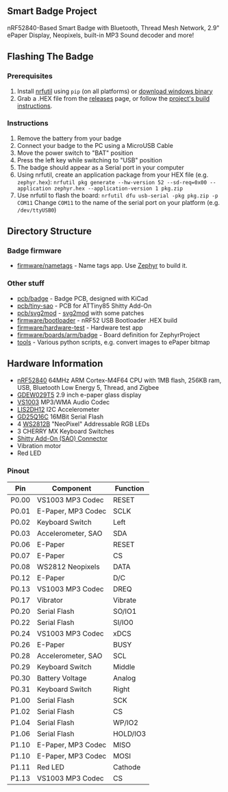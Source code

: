 ## Smart Badge Project

nRF52840-Based Smart Badge with Bluetooth, Thread Mesh Network, 2.9" ePaper Display, Neopixels, built-in MP3 Sound decoder and more!

## Flashing The Badge

### Prerequisites
1. Install [nrfutil](https://github.com/NordicSemiconductor/pc-nrfutil) using `pip` (on all platforms) or [download windows binary](https://github.com/NordicSemiconductor/pc-nrfutil/releases)
2. Grab a .HEX file from the [releases](https://github.com/urish/aramcon-badge/releases) page, or follow the [project's build instructions](firmware/nametags). 

### Instructions
1. Remove the battery from your badge
2. Connect your badge to the PC using a MicroUSB Cable
3. Move the power switch to "BAT" position
4. Press the left key while switching to "USB" position
5. The badge should appear as a Serial port in your computer
6. Using nrfutil, create an application package from your HEX file (e.g. `zephyr.hex`):
    `nrfutil pkg generate --hw-version 52 --sd-req=0x00 --application zephyr.hex --application-version 1 pkg.zip`
7. Use nrfutil to flash the board:
    `nrfutil dfu usb-serial -pkg pkg.zip -p COM11`
    Change `COM11` to the name of the serial port on your platform (e.g. `/dev/ttyUSB0`)

## Directory Structure

### Badge firmware

* [firmware/nametags](firmware/nametags) - Name tags app. Use [Zephyr](https://zephyrproject.org) to build it.

### Other stuff

* [pcb/badge](pcb/badge) - Badge PCB, designed with KiCad
* [pcb/tiny-sao](pcb/tiny-sao) - PCB for ATTiny85 Shitty Add-On 
* [pcb/svg2mod](pcb/svg2mod) - [svg2mod](https://github.com/mtl/svg2mod) with some patches
* [firmware/bootloader](firmware/bootloader) - nRF52 USB Bootloader .HEX build
* [firmware/hardware-test](firmware/hardware-test) - Hardware test app
* [firmware/boards/arm/badge](firmware/boards/arm/badge) - Board definition for ZephyrProject
* [tools](tools) - Various python scripts, e.g. convert images to ePaper bitmap

## Hardware Information
* [nRF52840](https://infocenter.nordicsemi.com/pdf/nRF52840_OPS_v0.5.pdf) 64MHz ARM Cortex-M4F64 CPU with 1MB flash, 256KB ram, USB, Bluetooth Low Energy 5, Thread, and Zigbee
* [GDEW029T5](http://www.e-paper-display.com/products_detail/productId=347.html) 2.9 inch e-paper glass display
* [VS1003](http://www.vlsi.fi/fileadmin/datasheets/vs1003.pdf) MP3/WMA Audio Codec
* [LIS2DH12](https://www.st.com/resource/en/datasheet/lis2dh12.pdf) I2C Accelerometer
* [GD25Q16C](http://www.elm-tech.com/en/products/spi-flash-memory/gd25q16/gd25q16.pdf) 16MBit Serial Flash
* 4 [WS2812B](https://cdn-shop.adafruit.com/datasheets/WS2812B.pdf) "NeoPixel" Addressable RGB LEDs
* 3 CHERRY MX Keyboard Switches
* [Shitty Add-On (SAO) Connector](https://hackaday.com/2018/06/21/this-is-the-year-conference-badges-get-their-own-badges/shitty-add-on-standard/)
* Vibration motor
* Red LED

### Pinout
| Pin   | Component          | Function |
|-------|--------------------|----------|
| P0.00 | VS1003 MP3 Codec   | RESET    |
| P0.01 | E-Paper, MP3 Codec | SCLK     |
| P0.02 | Keyboard Switch    | Left     |
| P0.03 | Accelerometer, SAO | SDA      |
| P0.06 | E-Paper            | RESET    |
| P0.07 | E-Paper            | CS       |
| P0.08 | WS2812 Neopixels   | DATA     |
| P0.12 | E-Paper            | D/C      |
| P0.13 | VS1003 MP3 Codec   | DREQ     |
| P0.17 | Vibrator           | Vibrate  |
| P0.20 | Serial Flash       | SO/IO1   |
| P0.22 | Serial Flash       | SI/IO0   |
| P0.24 | VS1003 MP3 Codec   | xDCS     |
| P0.26 | E-Paper            | BUSY     |
| P0.28 | Accelerometer, SAO | SCL      |
| P0.29 | Keyboard Switch    | Middle   |
| P0.30 | Battery Voltage    | Analog   |
| P0.31 | Keyboard Switch    | Right    |
| P1.00 | Serial Flash       | SCK      |
| P1.02 | Serial Flash       | CS       |
| P1.04 | Serial Flash       | WP/IO2   |
| P1.06 | Serial Flash       | HOLD/IO3 |
| P1.10 | E-Paper, MP3 Codec | MISO     |
| P1.10 | E-Paper, MP3 Codec | MOSI     |
| P1.11 | Red LED            | Cathode  |
| P1.13 | VS1003 MP3 Codec   | CS       |
